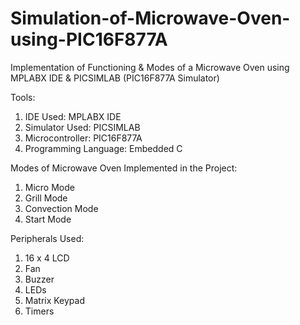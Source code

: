 # Simulation-of-Microwave-Oven-using-PIC16F877A
Implementation of Functioning &amp; Modes of a Microwave Oven using MPLABX IDE &amp; PICSIMLAB (PIC16F877A Simulator)

Tools:
1) IDE Used: MPLABX IDE
2) Simulator Used: PICSIMLAB
3) Microcontroller: PIC16F877A
4) Programming Language: Embedded C

Modes of Microwave Oven Implemented in the Project:
1) Micro Mode
2) Grill Mode
3) Convection Mode
4) Start Mode

Peripherals Used:
1) 16 x 4 LCD
2) Fan
3) Buzzer
4) LEDs
5) Matrix Keypad
6) Timers
